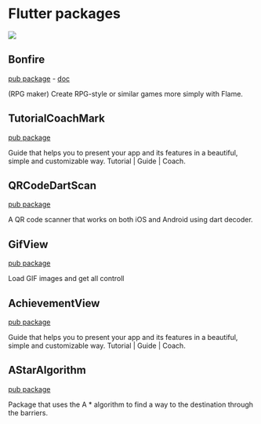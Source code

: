 # Flutter packages

![](https://raw.githubusercontent.com/RafaelBarbosatec/bonfire/master/media/bonfire.gif)
## Bonfire 
[pub package](https://pub.dev/packages/bonfire) - [doc](https://pub.dev/packages/bonfire](https://bonfire-engine.github.io/#/))

(RPG maker) Create RPG-style or similar games more simply with Flame.


## TutorialCoachMark 
[pub package](https://pub.dev/packages/tutorial_coach_mark)

Guide that helps you to present your app and its features in a beautiful, simple and customizable way. Tutorial | Guide | Coach.

## QRCodeDartScan
[pub package](https://pub.dev/packages/qr_code_dart_scan)

A QR code scanner that works on both iOS and Android using dart decoder.

## GifView
[pub package](https://pub.dev/packages/qr_code_dart_scan)

Load GIF images and get all controll

## AchievementView 
[pub package](https://pub.dev/packages/achievement_view)

Guide that helps you to present your app and its features in a beautiful, simple and customizable way. Tutorial | Guide | Coach.

## AStarAlgorithm 
[pub package](https://pub.dev/packages/a_star_algorithm)

Package that uses the A * algorithm to find a way to the destination through the barriers.
